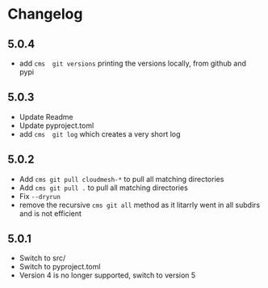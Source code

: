 # Changelog

## 5.0.4

* add `cms	git versions`	printing the versions locally, from github and pypi


## 5.0.3

* Update Readme
* Update pyproject.toml
* add `cms	git log`	which creates a very short log


## 5.0.2

* Add `cms git pull cloudmesh-*` to pull all matching directories
* Add `cms git pull .` to pull all matching directories
* Fix `--dryrun`
* remove the recursive `cms git all` method as it litarrly went in all subdirs and is not efficient

## 5.0.1

* Switch to src/
* Switch to pyproject.toml
* Version 4 is no longer supported, switch to version 5